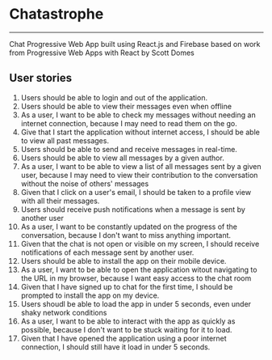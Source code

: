 # Chatastrophe
-----------------------------------------------------
Chat Progressive Web App built using React.js and Firebase
based on work from Progressive Web Apps with React by Scott Domes

## User stories
1. Users should be able to login and out of the application.
2. Users should be able to view their messages even when offline
3. As a user, I want to be able to check my messages without needing an internet connection, because I may need to read them on the go.
4. Give that I start the application without internet access, I should be able to view all past messages.
5. Users should be able to send and receive messages in real-time.
6. Users should be able to view all messages by a given author.
7. As a user, I want to be able to view a list of all messages sent by a given user, because I may need to view their contribution to the conversation without the noise of others' messages
8. Given that I click on a user's email, I should be taken to a profile view with all their messages.
9. Users should receive push notifications when a message is sent by another user
10. As a user, I want to be constantly updated on the progress of the conversation, because I don't want to miss anything important.
11. Given that the chat is not open or visible on my screen, I should receive notifications of each message sent by another user.
12. Users should be able to install the app on their mobile device.
13. As a user, I want to be able to open the application witout navigating to the URL in my browser, because I want easy access to the chat room
14. Given that I have signed up to chat for the first time, I should be prompted to install the app on my device.
15. Users shoudl be able to load the app in under 5 seconds, even under shaky network conditions
16. As a user, I want to be able to interact with the app as quickly as possible, because I don't want to be stuck waiting for it to load.
17. Given that I have opened the application using a poor internet connection, I should still have it load in under 5 seconds. 